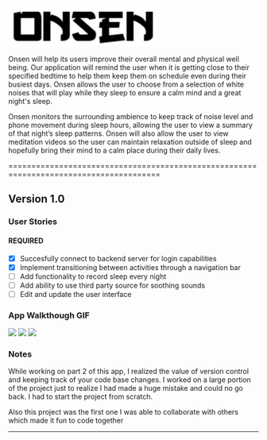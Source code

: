 
<img src="app/src/main/res/drawable/name.png" class="center" width="300" height="80">

Onsen will help its users improve their overall mental and physical well being. Our application will remind the user when it is getting close to their specified bedtime to help them keep them on schedule even during their busiest days. Onsen allows the user to choose from a selection of white noises that will play while they sleep to ensure a calm mind and a great night's sleep.

Onsen monitors the surrounding ambience to keep track of noise level and phone movement during sleep hours, allowing the user to view a summary of that night’s sleep patterns. Onsen will also allow the user to view meditation videos so the user can maintain relaxation outside of sleep and hopefully bring their mind to a calm place during their daily lives.

=======================================================================================

## Version 1.0

### User Stories

#### REQUIRED 
- [x] Succesfully connect to backend server for login capabilities
- [x] Implement transitioning between activities through a navigation bar
- [ ] Add functionality to record sleep every night
- [ ] Add ability to use third party source for soothing sounds
- [ ] Edit and update the user interface 

### App Walkthough GIF
<img src="http://g.recordit.co/4mWVm1j0kb.gif" width=250>     <img src="http://g.recordit.co/L2s8c4f2WU.gif" width=250>     <img src="http://g.recordit.co/p49YzLJbPx.gif" width=250>

### Notes
While working on part 2 of this app, I realized the value of version control and keeping track of your code base changes. I worked on a large portion of the project just to realize I had made a huge mistake and could no go back. I had to start the project from scratch. 

Also this project was the first one I was able to collaborate with others which made it fun to code together

---